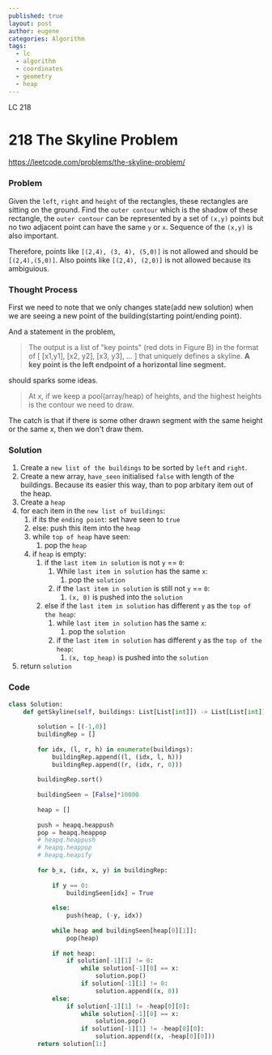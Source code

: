 ```yaml
---
published: true
layout: post
author: eugene
categories: Algorithm
tags:
  - lc
  - algorithm
  - coordinates
  - geometry
  - heap
---
```

LC 218

# 218 The Skyline Problem

https://leetcode.com/problems/the-skyline-problem/

### Problem

Given the `left`, `right` and `height` of the rectangles, these rectangles are sitting on the ground. Find the `outer contour` which is the shadow of these rectangle, the `outer contour` can be represented by a set of `(x,y)` points but no two adjacent point can have the same `y` or `x`. Sequence of the `(x,y)` is also important. 

Therefore, points like `[(2,4), (3, 4), (5,0)]` is not allowed and should be `[(2,4),(5,0)]`. Also points like `[(2,4), (2,0)]` is not allowed because its ambiguious.

### Thought Process

First we need to note that we only changes state(add new solution) when we are seeing a new point of the building(starting point/ending point).

And a statement in the problem, 

> The output is a list of "key points" (red dots in Figure B) in the format of [ [x1,y1], [x2, y2], [x3, y3], ... ] that uniquely defines a skyline. **A key point is the left endpoint of a horizontal line segment.**

should sparks some ideas.

> At x, if we keep a pool(array/heap) of heights, and the highest heights is the contour we need to draw.

The catch is that if there is some other drawn segment with the same height or the same x, then we don't draw them.

### Solution

1. Create a `new list of the buildings` to be sorted by `left` and `right`.
2. Create a new array, `have_seen` initialised `false` with length of the buildings. Because its easier this way, than to pop arbitary item out of the heap.
3. Create a `heap`
4. for each item in the `new list of buildings`:
	1. if its the `ending point`: set have seen to `true`
    2. else: push this item into the `heap`
    3. while `top of heap` have seen:
    	1. pop the `heap`
    4. if `heap` is empty:
    	1. if the `last item in solution` is not `y` == `0`:
        	1. While `last item in solution` has the same `x`:
            	1. pop the `solution`
            2. if the `last item in solution` is still not `y` == `0`:
            	1. `(x, 0)` is pushed into the `solution`
        2. else if the `last item in solution` has different `y` as the `top of the heap`:
        	1. while `last item in solution` has the same `x`:
            	1. pop the `solution`
            2. if the `last item in solution` has different `y` as the `top of the heap`:
            	1. `(x, top_heap)` is pushed into the `solution`
5. return `solution`

### Code

```python
class Solution:
    def getSkyline(self, buildings: List[List[int]]) -> List[List[int]]:
        
        solution = [(-1,0)]
        buildingRep = []
        
        for idx, (l, r, h) in enumerate(buildings):
            buildingRep.append((l, (idx, l, h)))
            buildingRep.append((r, (idx, r, 0)))
        
        buildingRep.sort()
        
        buildingSeen = [False]*10000
        
        heap = []
        
        push = heapq.heappush
        pop = heapq.heappop
        # heapq.heappush
        # heapq.heappop
        # heapq.heapify
        
        for b_x, (idx, x, y) in buildingRep:
            
            if y == 0:
                buildingSeen[idx] = True
                
            else:
                push(heap, (-y, idx))
            
            while heap and buildingSeen[heap[0][1]]:
                pop(heap)
            
            if not heap:
                if solution[-1][1] != 0:
                    while solution[-1][0] == x:
                        solution.pop()
                    if solution[-1][1] != 0:
                        solution.append((x, 0))
            else:
                if solution[-1][1] != -heap[0][0]:
                    while solution[-1][0] == x:
                        solution.pop()
                    if solution[-1][1] != -heap[0][0]:
                        solution.append((x, -heap[0][0]))
        return solution[1:]
```